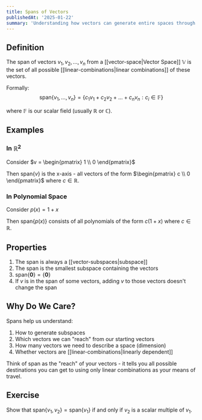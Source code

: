 ```yaml
---
title: Spans of Vectors
publishedAt: '2025-01-22'
summary: 'Understanding how vectors can generate entire spaces through linear combinations.'
---
```


## Definition
The span of vectors $v_1, v_2, \dots, v_n$ from a [[vector-space|Vector Space]] $\mathbb{V}$ is the set of all possible [[linear-combinations|linear combinations]] of these vectors.

Formally:
$$
\text{span}\{v_1,\dots,v_n\} = \{c_1v_1 + c_2v_2 + \dots + c_nv_n : c_i \in \mathbb{F}\}
$$

where $\mathbb{F}$ is our scalar field (usually $\mathbb{R}$ or $\mathbb{C}$).

## Examples
### In $\mathbb{R}^2$
Consider $v = \begin{pmatrix} 1 \\ 0 \end{pmatrix}$

Then $\text{span}\{v\}$ is the x-axis - all vectors of the form $\begin{pmatrix} c \\ 0 \end{pmatrix}$ where $c \in \mathbb{R}$.


### In Polynomial Space
Consider $p(x) = 1 + x$

Then $\text{span}\{p(x)\}$ consists of all polynomials of the form $c(1 + x)$ where $c \in \mathbb{R}$.

## Properties
1. The span is always a [[vector-subspaces|subspace]]
2. The span is the smallest subspace containing the vectors
3. $\text{span}\{\mathbf{0}\} = \{\mathbf{0}\}$
4. If $v$ is in the span of some vectors, adding $v$ to those vectors doesn't change the span

## Why Do We Care?
Spans help us understand:
1. How to generate subspaces
2. Which vectors we can "reach" from our starting vectors
3. How many vectors we need to describe a space (dimension)
4. Whether vectors are [[linear-combinations|linearly dependent]]

Think of span as the "reach" of your vectors - it tells you all possible destinations you can get to using only linear combinations as your means of travel.

## Exercise
Show that $\text{span}\{v_1,v_2\} = \text{span}\{v_1\}$ if and only if $v_2$ is a scalar multiple of $v_1$.

